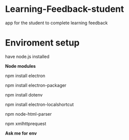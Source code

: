 # Learning-Feedback-student
app for the student to complete learning feedback

<h1>Enviroment setup</h1>

have node.js installed

<strong>Node modules</strong>


npm install electron


npm install electron-packager


npm install dotenv


npm install electron-localshortcut


npm node-html-parser


npm xmlhttprequest


<strong>Ask me for env</strong>
